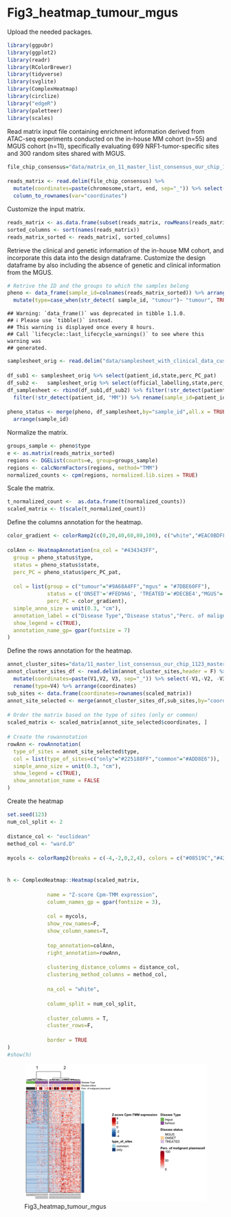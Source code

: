 # Fig3_heatmap_tumour_mgus

Upload the needed packages.

``` r
library(ggpubr)
library(ggplot2)
library(readr)
library(RColorBrewer)
library(tidyverse)
library(svglite)
library(ComplexHeatmap)
library(circlize)
library("edgeR")
library(paletteer)
library(scales)
```

Read matrix input file containing enrichment information derived from
ATAC-seq experiments conducted on the in-house MM cohort (n=55) and MGUS
cohort (n=11), specifically evaluating 699 NRF1-tumor-specific sites and
300 random sites shared with MGUS.

``` r
file_chip_consensus="data/matrix_on_11_master_list_consensus_our_chip_1123_master_list_mgus_ANNOTATED_TSS_300random_plus_10_master_list_consensus_our_chip_1123.txt"

reads_matrix <- read.delim(file_chip_consensus) %>% 
  mutate(coordinates=paste(chromosome,start, end, sep="_")) %>% select(-chromosome,-start, -end) %>% 
  column_to_rownames(var="coordinates")
```

Customize the input matrix.

``` r
reads_matrix <- as.data.frame(subset(reads_matrix, rowMeans(reads_matrix) > 1))
sorted_columns <- sort(names(reads_matrix))
reads_matrix_sorted <- reads_matrix[, sorted_columns]
```

Retrieve the clinical and genetic information of the in-house MM cohort,
and incorporate this data into the design dataframe. Customize the
design dataframe by also including the absence of genetic and clinical
information from the MGUS.

``` r
# Retrive the ID and the groups to which the samples belong 
pheno <- data_frame(sample_id=colnames(reads_matrix_sorted)) %>% arrange(sample_id) %>% 
  mutate(type=case_when(str_detect( sample_id, "tumour")~ "tumour", TRUE ~ "mgus"))
```

    ## Warning: `data_frame()` was deprecated in tibble 1.1.0.
    ## ℹ Please use `tibble()` instead.
    ## This warning is displayed once every 8 hours.
    ## Call `lifecycle::last_lifecycle_warnings()` to see where this warning was
    ## generated.

``` r
samplesheet_orig <- read.delim("data/samplesheet_with_clinical_data_customized_cytogenetic_pc_info_mm59bis_25october2023.txt",header = T) %>% distinct() 

df_sub1 <- samplesheet_orig %>% select(patient_id,state,perc_PC_pat)
df_sub2 <-   samplesheet_orig %>% select(official_labelling,state,perc_PC_pat) %>% rename(patient_id=official_labelling)
df_samplesheet <- rbind(df_sub1,df_sub2) %>% filter(!str_detect(patient_id, "MGUS")) %>% 
  filter(!str_detect(patient_id, "MM")) %>% rename(sample_id=patient_id)

pheno_status <- merge(pheno, df_samplesheet,by="sample_id",all.x = TRUE) %>% mutate(state = if_else(is.na(state), "MGUS", state)) %>%
  arrange(sample_id)
```

Normalize the matrix.

``` r
groups_sample <- pheno$type
e <- as.matrix(reads_matrix_sorted)
regions <- DGEList(counts=e, group=groups_sample)
regions <- calcNormFactors(regions, method="TMM") 
normalized_counts <- cpm(regions, normalized.lib.sizes = TRUE)
```

Scale the matrix.

``` r
t_normalized_count <-  as.data.frame(t(normalized_counts)) 
scaled_matrix <- t(scale(t_normalized_count)) 
```

Define the columns annotation for the heatmap.

``` r
color_gradient <- colorRamp2(c(0,20,40,60,80,100), c("white","#EAC0BDFF", "#F57667FF","#D8392CFF","#C21417FF","#9C0824FF"))

colAnn <- HeatmapAnnotation(na_col = "#434343FF",
  group = pheno_status$type,
  status = pheno_status$state,
  perc_PC = pheno_status$perc_PC_pat,
  
  col = list(group = c("tumour"="#9A68A4FF","mgus" = "#7DBE60FF"),
             status = c('ONSET'='#FED9A6', 'TREATED'='#DECBE4',"MGUS"= "white"),
             perc_PC = color_gradient),
  simple_anno_size = unit(0.3, "cm"),
  annotation_label = c("Disease Type","Disease status","Perc. of malignant plasmacell"),
  show_legend = c(TRUE),
  annotation_name_gp= gpar(fontsize = 7)
)
```

Define the rows annotation for the heatmap.

``` r
annot_cluster_sites="data/11_master_list_consensus_our_chip_1123_master_list_mgus_ANNOTATED_TSS_300random_plus_10_master_list_consensus_our_chip_TYPE_1123.bed"
annot_cluster_sites_df <- read.delim(annot_cluster_sites,header = F) %>%
  mutate(coordinates=paste(V1,V2, V3, sep="_")) %>% select(-V1,-V2, -V3) %>%
  rename(type=V4) %>% arrange(coordinates)
sub_sites <- data.frame(coordinates=rownames(scaled_matrix))
annot_site_selected <- merge(annot_cluster_sites_df,sub_sites,by="coordinates")%>% arrange(type)

# Order the matrix based on the type of sites (only or common)
scaled_matrix <- scaled_matrix[annot_site_selected$coordinates, ]

# Create the rowannotation
rowAnn <- rowAnnotation(
  type_of_sites = annot_site_selected$type,
  col = list(type_of_sites=c("only"="#225188FF","common"="#ADD8E6")),
  simple_anno_size = unit(0.3, "cm"),
  show_legend = c(TRUE),
  show_annotation_name = FALSE
)
```

Create the heatmap

``` r
set.seed(123)
num_col_split <- 2

distance_col <- "euclidean"
method_col <- "ward.D"

mycols <- colorRamp2(breaks = c(-4,-2,0,2,4), colors = c("#08519C","#4292C6","#FFFFFF","#D7301F","#B30000"))#roma


h <- ComplexHeatmap::Heatmap(scaled_matrix,

             name = "Z-score Cpm-TMM expression", 
             column_names_gp = gpar(fontsize = 3),

             col = mycols,
             show_row_names=F,
             show_column_names=T,
             
             top_annotation=colAnn,
             right_annotation=rowAnn,

             clustering_distance_columns = distance_col,
             clustering_method_columns = method_col,
             
             na_col = "white",

             column_split = num_col_split,
             
             cluster_columns = T,
             cluster_rows=F,

             border = TRUE
)
#show(h)
```

<figure>
<img
src="https://github.com/cleliacort/NRF1_paper/blob/main/Fig3/figures/heatmap_tot_cluster_2_normalized_scaled_1111_chip_nrf1_kms27_chip_nrf1_mm196_chip_nrf1_mm217_chip_nrf1_kms18_1223_cluster_col_euclidean_ward.D_rows_no_clustering_1223.png"
alt="Fig3_heatmap_tumour_mgus" />
<figcaption aria-hidden="true">Fig3_heatmap_tumour_mgus</figcaption>
</figure>
